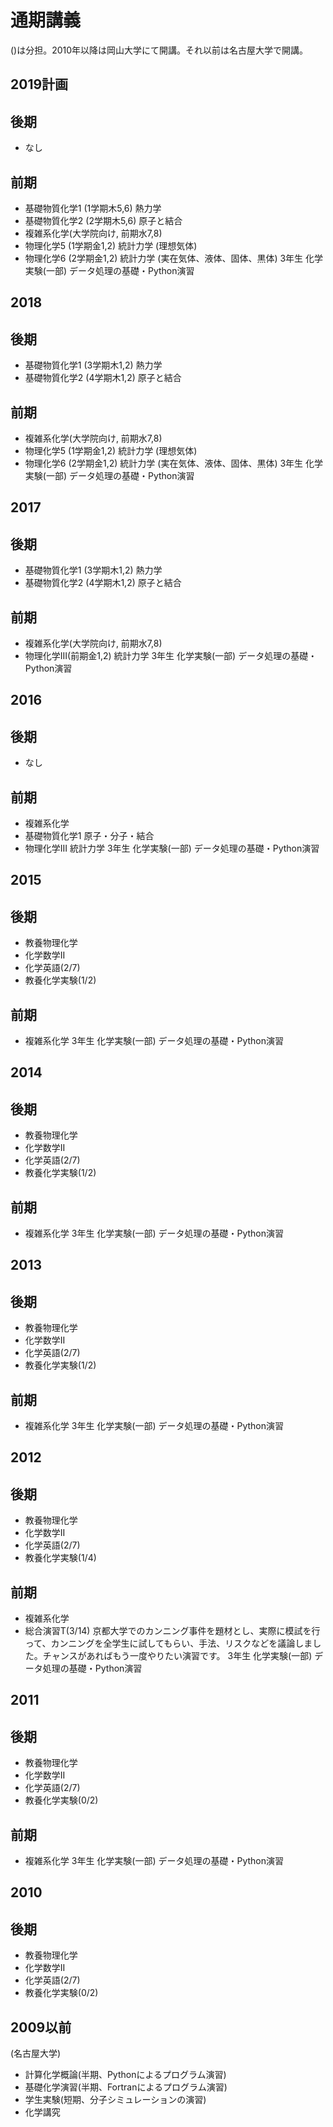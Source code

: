 # 通期講義

()は分担。2010年以降は岡山大学にて開講。それ以前は名古屋大学で開講。



## 2019計画

## 後期


* なし

## 前期


* 基礎物質化学1 (1学期木5,6) 熱力学
* 基礎物質化学2 (2学期木5,6) 原子と結合
* 複雑系化学(大学院向け, 前期水7,8)
* 物理化学5 (1学期金1,2) 統計力学 (理想気体)
* 物理化学6 (2学期金1,2) 統計力学 (実在気体、液体、固体、黒体)
3年生 化学実験(一部) データ処理の基礎・Python演習



## 2018

## 後期


* 基礎物質化学1 (3学期木1,2) 熱力学
* 基礎物質化学2 (4学期木1,2) 原子と結合

## 前期


* 複雑系化学(大学院向け, 前期水7,8)
* 物理化学5 (1学期金1,2) 統計力学 (理想気体)
* 物理化学6 (2学期金1,2) 統計力学 (実在気体、液体、固体、黒体)
3年生 化学実験(一部) データ処理の基礎・Python演習



## 2017

## 後期


* 基礎物質化学1 (3学期木1,2) 熱力学
* 基礎物質化学2 (4学期木1,2) 原子と結合

## 前期


* 複雑系化学(大学院向け, 前期水7,8)
* 物理化学III(前期金1,2) 統計力学
3年生 化学実験(一部) データ処理の基礎・Python演習



## 2016

## 後期


* なし

## 前期


* 複雑系化学
* 基礎物質化学1 原子・分子・結合
* 物理化学III 統計力学
3年生 化学実験(一部) データ処理の基礎・Python演習



## 2015

## 後期


* 教養物理化学
* 化学数学II
* 化学英語(2/7)
* 教養化学実験(1/2)

## 前期


* 複雑系化学
3年生 化学実験(一部) データ処理の基礎・Python演習



## 2014

## 後期


* 教養物理化学
* 化学数学II
* 化学英語(2/7)
* 教養化学実験(1/2)

## 前期


* 複雑系化学
3年生 化学実験(一部) データ処理の基礎・Python演習



## 2013

## 後期


* 教養物理化学
* 化学数学II
* 化学英語(2/7)
* 教養化学実験(1/2)

## 前期


* 複雑系化学
3年生 化学実験(一部) データ処理の基礎・Python演習



## 2012

## 後期


* 教養物理化学
* 化学数学II
* 化学英語(2/7)
* 教養化学実験(1/4)

## 前期


* 複雑系化学
* 総合演習T(3/14) 京都大学でのカンニング事件を題材とし、実際に模試を行って、カンニングを全学生に試してもらい、手法、リスクなどを議論しました。チャンスがあればもう一度やりたい演習です。
3年生 化学実験(一部) データ処理の基礎・Python演習



## 2011

## 後期


* 教養物理化学
* 化学数学II
* 化学英語(2/7)
* 教養化学実験(0/2)

## 前期


* 複雑系化学
3年生 化学実験(一部) データ処理の基礎・Python演習



## 2010

## 後期


* 教養物理化学
* 化学数学II
* 化学英語(2/7)
* 教養化学実験(0/2)



## 2009以前

(名古屋大学)


* 計算化学概論(半期、Pythonによるプログラム演習)
* 基礎化学演習(半期、Fortranによるプログラム演習)
* 学生実験(短期、分子シミュレーションの演習)
* 化学講究



